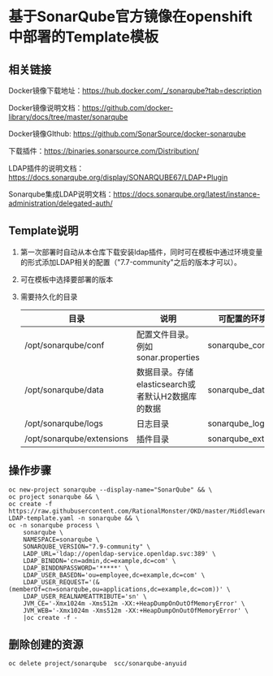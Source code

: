 
# 基于SonarQube官方镜像在openshift中部署的Template模板

## 相关链接
Docker镜像下载地址：https://hub.docker.com/_/sonarqube?tab=description

Docker镜像说明文档：https://github.com/docker-library/docs/tree/master/sonarqube

Docker镜像GIthub: https://github.com/SonarSource/docker-sonarqube

下载插件：https://binaries.sonarsource.com/Distribution/

LDAP插件的说明文档：https://docs.sonarqube.org/display/SONARQUBE67/LDAP+Plugin

Sonarqube集成LDAP说明文档：https://docs.sonarqube.org/latest/instance-administration/delegated-auth/

## Template说明
1. 第一次部署时自动从本仓库下载安装ldap插件，同时可在模板中通过环境变量的形式添加LDAP相关的配置（"7.7-community"之后的版本才可以）。

2. 可在模板中选择要部署的版本

3. 需要持久化的目录

   | 目录                      | 说明                                              | 可配置的环境变量     |
   | ------------------------- | ------------------------------------------------- | -------------------- |
   | /opt/sonarqube/conf       | 配置文件目录。例如sonar.properties                | sonarqube_conf       |
   | /opt/sonarqube/data       | 数据目录。存储elasticsearch或者默认H2数据库的数据 | sonarqube_data       |
   | /opt/sonarqube/logs       | 日志目录                                          | sonarqube_logs       |
   | /opt/sonarqube/extensions | 插件目录                                          | sonarqube_extensions |

## 操作步骤
```jshelllanguage
oc new-project sonarqube --display-name="SonarQube" && \
oc project sonarqube && \
oc create -f https://raw.githubusercontent.com/RationalMonster/OKD/master/MiddlewareOpenshiftTemplates/SonarQube/SonarQube-LDAP-template.yaml -n sonarqube && \
oc -n sonarqube process \
    sonarqube \
    NAMESPACE=sonarqube \
    SONARQUBE_VERSION="7.9-community" \
    LADP_URL='ldap://openldap-service.openldap.svc:389' \
    LDAP_BINDDN='cn=admin,dc=example,dc=com' \
    LDAP_BINDDNPASSWORD='*****' \
    LDAP_USER_BASEDN='ou=employee,dc=example,dc=com' \
    LDAP_USER_REQUEST='(&(memberOf=cn=sonarqube,ou=applications,dc=example,dc=com))' \
    LDAP_USER_REALNAMEATTRIBUTE='sn' \
    JVM_CE='-Xmx1024m -Xms512m -XX:+HeapDumpOnOutOfMemoryError' \
    JVM_WEB='-Xmx1024m -Xms512m -XX:+HeapDumpOnOutOfMemoryError' \
    |oc create -f -
```

## 删除创建的资源
```jshelllanguage
oc delete project/sonarqube  scc/sonarqube-anyuid
```
